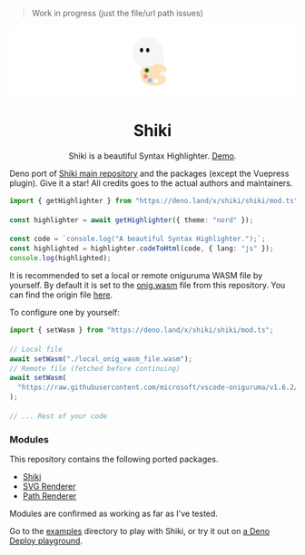 > Work in progress (just the file/url path issues)

<div align="center">

![](../assets/readme_image.png)

# Shiki

Shiki is a beautiful Syntax Highlighter. [Demo](http://shiki.matsu.io).

</div>

Deno port of [Shiki main repository](https://github.com/shikijs/shiki) and the
packages (except the Vuepress plugin). Give it a star! All credits goes to the
actual authors and maintainers.

```ts
import { getHighlighter } from "https://deno.land/x/shiki/shiki/mod.ts";

const highlighter = await getHighlighter({ theme: "nord" });

const code = `console.log("A beautiful Syntax Highlighter.");`;
const highlighted = highlighter.codeToHtml(code, { lang: "js" });
console.log(highlighted);
```

It is recommended to set a local or remote oniguruma WASM file by yourself. By
default it is set to the [onig.wasm](../assets/onig.wasm) file from this
repository. You can find the origin file
[here](https://github.com/microsoft/vscode-oniguruma/blob/v1.6.2/out/onig.wasm).

To configure one by yourself:

```ts
import { setWasm } from "https://deno.land/x/shiki/shiki/mod.ts";

// Local file
await setWasm("./local_onig_wasm_file.wasm");
// Remote file (fetched before continuing)
await setWasm(
  "https://raw.githubusercontent.com/microsoft/vscode-oniguruma/v1.6.2/out/onig.wasm",
);

// ... Rest of your code
```

### Modules

This repository contains the following ported packages.

- [Shiki](../shiki/README.md)
- [SVG Renderer](../renderer/svg/README.md)
- [Path Renderer](./renderer/path/README.md)

Modules are confirmed as working as far as I've tested.

Go to the [examples](./examples/) directory to play with Shiki, or try it out on
[a Deno Deploy playground](#).
